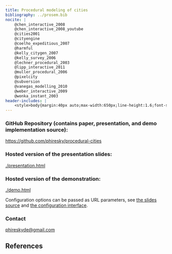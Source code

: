 ```yaml
---
title: Procedural modeling of cities
bibliography: ../prosem.bib
nocite: |
    @chen_interactive_2008
    @chen_interactive_2008_youtube
    @cities2001
    @cityengine
    @coelho_expeditious_2007
    @harmful
    @kelly_citygen_2007
    @kelly_survey_2006
    @lechner_procedural_2003
    @lipp_interactive_2011
    @muller_procedural_2006
    @pixelcity
    @subversion
    @vanegas_modelling_2010
    @weber_interactive_2009
    @wonka_instant_2003
header-includes: |
    <style>body{margin:40px auto;max-width:650px;line-height:1.6;font-size:18px;color:#333;padding:0 10px;font-family: "Helvetica Neue",Helvetica,Arial,sans-serif;}h1,h2,h3,h4{line-height:1.1;font-weight: 500;}</style>
---
```


### GitHub Repository (contains paper, presentation, and demo implementation source):

<https://github.com/phiresky/procedural-cities>

### Hosted version of the presentation slides:

[./presentation.html](presentation.html)

### Hosted version of the demonstration:

[./demo.html](demo.html)

Configuration options can be passed as URL parameters, see [the slides source](https://raw.githubusercontent.com/phiresky/procedural-cities/master/presentation.md) and [the configuration interface](https://github.com/phiresky/procedural-cities/blob/master/implementation/config.ts).

### Contact

<phireskyde@gmail.com>

## References

